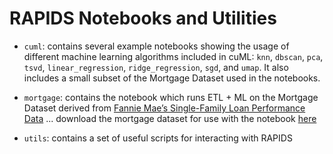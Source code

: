 # RAPIDS Notebooks and Utilities

* `cuml`: contains several example notebooks showing the usage of different machine learning algorithms included in cuML: `knn`, `dbscan`, `pca`, `tsvd`, `linear_regression`, `ridge_regression`, `sgd`, and `umap`. It also includes a small subset of the Mortgage Dataset used in the notebooks.

* `mortgage`: contains the notebook which runs ETL + ML on the Mortgage Dataset derived from [Fannie Mae’s Single-Family Loan Performance Data](http://www.fanniemae.com/portal/funding-the-market/data/loan-performance-data.html) ... download the mortgage dataset for use with the notebook [here](https://rapidsai.github.io/demos/datasets/mortgage-data)

* `utils`: contains a set of useful scripts for interacting with RAPIDS
